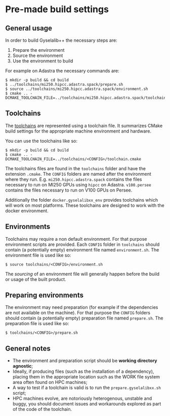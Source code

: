 # Pre-made build settings

## General usage

In order to build Gyselalib++ the necessary steps are:
1. Prepare the environment
2. Source the environment
3. Use the environment to build

For example on Adastra the necessary commands are:

```
$ mkdir -p build && cd build
$ ../toolchains/mi250.hipcc.adastra.spack/prepare.sh
$ source ../toolchains/mi250.hipcc.adastra.spack/environment.sh
$ cmake .. -DCMAKE_TOOLCHAIN_FILE=../toolchains/mi250.hipcc.adastra.spack/toolchain.cmake
```

## Toolchains

The [toolchains](https://en.wikipedia.org/wiki/Toolchain) are represented using a toolchain file. It summarizes CMake build settings for the appropriate machine environment and hardware.

You can use the toolchains like so:

```
$ mkdir -p build && cd build
$ cmake .. -DCMAKE_TOOLCHAIN_FILE=../toolchains/<CONFIG>/toolchain.cmake
```

The toolchains files are found in the `toolchains` folder and have the extension `.cmake`. The `CONFIG` folders are named after the environment where they run. E.g. `mi250.hipcc.adastra.spack` contains the files necessary to run on MI250 GPUs using `hipcc` on Adastra. `v100.persee` contains the files necessary to run on V100 GPUs on Persee.

Additionally the folder `docker.gyselalibxx_env` provides toolchains which will work on most platforms. These toolchains are designed to work with the docker environment.

## Environments

Toolchains may require a non default environment. For that purpose environment scripts are provided. Each `CONFIG` folder in `toolchains` should contain (a potentially empty) environment file named `environment.sh`. The environment file is used like so:

```
$ source toolchains/<CONFIG>/environment.sh
```

The *sourcing* of an environment file will generally happen before the build or usage of the built product.


## Preparing environments

The environment may need preparation (for example if the dependencies are not available on the machine). For that purpose the `CONFIG` folders should contain (a potentially empty) preparation file named `prepare.sh`. The preparation file is used like so:

```
$ toolchains/<CONFIG>/prepare.sh
```

## General notes

- The environment and preparation script should be **working directory agnostic**;
- Ideally, if producing files (such as the installation of a dependency), placing them in the appropriate location such as the WORK file system area often found on HPC machines;
- A way to test if a toolchain is valid is to run the `prepare.gyselalibxx.sh` script;
- HPC machines evolve, are notoriously heterogenous, unstable and buggy, you should document issues and workarounds explored as part of the code of the toolchain.
